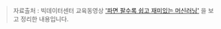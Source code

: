 > 자료출처 : 빅데이터센터 교육동영상 ['파면 팔수록 쉽고 재미있는 머신러닝'](https://kbig.kr/portal/kbig/datacube/onl_edu_class/python) 을 보고 정리한 내용입니다.
